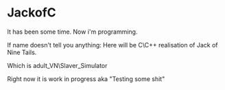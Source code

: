 # JackofC
It has been some time.
Now i'm programming.

If name doesn't tell you anything:
Here will be C\C++ realisation of Jack of Nine Tails.

Which is adult_VN\Slaver_Simulator


Right now it is work in progress
aka "Testing some shit"
